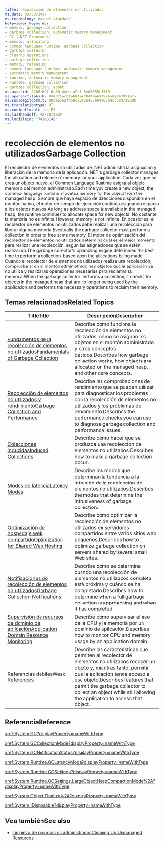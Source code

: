 ```yaml
---
title: recolección de elementos no utilizados
ms.date: 03/30/2017
ms.technology: dotnet-standard
helpviewer_keywords:
- memory, garbage collection
- garbage collection, automatic memory management
- GC [.NET Framework]
- memory, allocating
- common language runtime, garbage collection
- garbage collector
- cleanup operations
- garbage collection
- memory, releasing
- common language runtime, automatic memory management
- automatic memory management
- runtime, automatic memory management
- runtime, garbage collection
- garbage collection, about
ms.assetid: 22b6cb97-0c80-4eeb-a2cf-5ed7655e37f9
ms.openlocfilehash: 846df5ecb1e681e8d0440e627586a681bf071efa
ms.sourcegitcommit: 00aa62e2f469c2272a457b04e66b4cc3c97a800b
ms.translationtype: HT
ms.contentlocale: es-ES
ms.lasthandoff: 02/28/2020
ms.locfileid: "78160149"
---
```

# <a name="garbage-collection"></a><span data-ttu-id="bfd6e-102">recolección de elementos no utilizados</span><span class="sxs-lookup"><span data-stu-id="bfd6e-102">Garbage Collection</span></span>
<span data-ttu-id="bfd6e-103">El recolector de elementos no utilizados de .NET administra la asignación y liberación de la memoria de la aplicación.</span><span class="sxs-lookup"><span data-stu-id="bfd6e-103">.NET's garbage collector manages the allocation and release of memory for your application.</span></span> <span data-ttu-id="bfd6e-104">Cada vez que se crea un objeto nuevo, el Common Language Runtime asigna al objeto memoria del montón administrado.</span><span class="sxs-lookup"><span data-stu-id="bfd6e-104">Each time you create a new object, the common language runtime allocates memory for the object from the managed heap.</span></span> <span data-ttu-id="bfd6e-105">Siempre que haya espacio de direcciones disponible en el montón nativo, el motor en tiempo de ejecución continúa asignando espacio a los objetos nuevos.</span><span class="sxs-lookup"><span data-stu-id="bfd6e-105">As long as address space is available in the managed heap, the runtime continues to allocate space for new objects.</span></span> <span data-ttu-id="bfd6e-106">No obstante, la memoria no es infinita.</span><span class="sxs-lookup"><span data-stu-id="bfd6e-106">However, memory is not infinite.</span></span> <span data-ttu-id="bfd6e-107">En ocasiones, el recolector de elementos no utilizados debe realizar una recolección para liberar alguna memoria.</span><span class="sxs-lookup"><span data-stu-id="bfd6e-107">Eventually the garbage collector must perform a collection in order to free some memory.</span></span> <span data-ttu-id="bfd6e-108">El motor de optimización del recolector de elementos no utilizados determina cuál es el mejor momento para realizar una recolección, según las asignaciones que se estén realizando.</span><span class="sxs-lookup"><span data-stu-id="bfd6e-108">The garbage collector's optimizing engine determines the best time to perform a collection, based upon the allocations being made.</span></span> <span data-ttu-id="bfd6e-109">Cuando el recolector de elementos no utilizados realiza una recolección, comprueba si en el montón administrado hay objetos que la aplicación ya no utiliza y realiza las operaciones necesarias para reclamar su memoria.</span><span class="sxs-lookup"><span data-stu-id="bfd6e-109">When the garbage collector performs a collection, it checks for objects in the managed heap that are no longer being used by the application and performs the necessary operations to reclaim their memory.</span></span>  
  
<a name="related_topics"></a>
## <a name="related-topics"></a><span data-ttu-id="bfd6e-110">Temas relacionados</span><span class="sxs-lookup"><span data-stu-id="bfd6e-110">Related Topics</span></span>  
  
|<span data-ttu-id="bfd6e-111">Title</span><span class="sxs-lookup"><span data-stu-id="bfd6e-111">Title</span></span>|<span data-ttu-id="bfd6e-112">Descripción</span><span class="sxs-lookup"><span data-stu-id="bfd6e-112">Description</span></span>|  
|-----------|-----------------|  
|[<span data-ttu-id="bfd6e-113">Fundamentos de la recolección de elementos no utilizados</span><span class="sxs-lookup"><span data-stu-id="bfd6e-113">Fundamentals of Garbage Collection</span></span>](../../../docs/standard/garbage-collection/fundamentals.md)|<span data-ttu-id="bfd6e-114">Describe cómo funciona la recolección de elementos no utilizados, cómo se asignan los objetos en el montón administrado y otros conceptos básicos.</span><span class="sxs-lookup"><span data-stu-id="bfd6e-114">Describes how garbage collection works, how objects are allocated on the managed heap, and other core concepts.</span></span>|  
|[<span data-ttu-id="bfd6e-115">Recolección de elementos no utilizados y rendimiento</span><span class="sxs-lookup"><span data-stu-id="bfd6e-115">Garbage Collection and Performance</span></span>](../../../docs/standard/garbage-collection/performance.md)|<span data-ttu-id="bfd6e-116">Describe las comprobaciones de rendimiento que se pueden utilizar para diagnosticar los problemas con la recolección de elementos no utilizados y los problemas de rendimiento.</span><span class="sxs-lookup"><span data-stu-id="bfd6e-116">Describes the performance checks you can use to diagnose garbage collection and performance issues.</span></span>|  
|[<span data-ttu-id="bfd6e-117">Colecciones inducidas</span><span class="sxs-lookup"><span data-stu-id="bfd6e-117">Induced Collections</span></span>](../../../docs/standard/garbage-collection/induced.md)|<span data-ttu-id="bfd6e-118">Describe cómo hacer que se produzca una recolección de elementos no utilizados.</span><span class="sxs-lookup"><span data-stu-id="bfd6e-118">Describes how to make a garbage collection occur.</span></span>|  
|[<span data-ttu-id="bfd6e-119">Modos de latencia</span><span class="sxs-lookup"><span data-stu-id="bfd6e-119">Latency Modes</span></span>](../../../docs/standard/garbage-collection/latency.md)|<span data-ttu-id="bfd6e-120">Describe los modos que determinan la tendencia a la intrusión de la recolección de elementos no utilizados.</span><span class="sxs-lookup"><span data-stu-id="bfd6e-120">Describes the modes that determine the intrusiveness of garbage collection.</span></span>|  
|[<span data-ttu-id="bfd6e-121">Optimización de hospedaje web compartido</span><span class="sxs-lookup"><span data-stu-id="bfd6e-121">Optimization for Shared Web Hosting</span></span>](../../../docs/standard/garbage-collection/optimization-for-shared-web-hosting.md)|<span data-ttu-id="bfd6e-122">Describe cómo optimizar la recolección de elementos no utilizados en servidores compartidos entre varios sitios web pequeños.</span><span class="sxs-lookup"><span data-stu-id="bfd6e-122">Describes how to optimize garbage collection on servers shared by several small Web sites.</span></span>|  
|[<span data-ttu-id="bfd6e-123">Notificaciones de recolección de elementos no utilizados</span><span class="sxs-lookup"><span data-stu-id="bfd6e-123">Garbage Collection Notifications</span></span>](../../../docs/standard/garbage-collection/notifications.md)|<span data-ttu-id="bfd6e-124">Describe cómo se determina cuándo una recolección de elementos no utilizados completa está próxima y cuándo se ha completado.</span><span class="sxs-lookup"><span data-stu-id="bfd6e-124">Describes how to determine when a full garbage collection is approaching and when it has completed.</span></span>|  
|[<span data-ttu-id="bfd6e-125">Supervisión de recursos de dominio de aplicación</span><span class="sxs-lookup"><span data-stu-id="bfd6e-125">Application Domain Resource Monitoring</span></span>](../../../docs/standard/garbage-collection/app-domain-resource-monitoring.md)|<span data-ttu-id="bfd6e-126">Describe cómo supervisar el uso de la CPU y la memoria por un dominio de aplicación.</span><span class="sxs-lookup"><span data-stu-id="bfd6e-126">Describes how to monitor CPU and memory usage by an application domain.</span></span>|  
|[<span data-ttu-id="bfd6e-127">Referencias débiles</span><span class="sxs-lookup"><span data-stu-id="bfd6e-127">Weak References</span></span>](../../../docs/standard/garbage-collection/weak-references.md)|<span data-ttu-id="bfd6e-128">Describe las características que permiten al recolector de elementos no utilizados recoger un objeto y, mientras tanto, permitir que la aplicación tenga acceso a ese objeto.</span><span class="sxs-lookup"><span data-stu-id="bfd6e-128">Describes features that permit the garbage collector to collect an object while still allowing the application to access that object.</span></span>|  
  
## <a name="reference"></a><span data-ttu-id="bfd6e-129">Referencia</span><span class="sxs-lookup"><span data-stu-id="bfd6e-129">Reference</span></span>  
 <xref:System.GC?displayProperty=nameWithType>  
  
 <xref:System.GCCollectionMode?displayProperty=nameWithType>  
  
 <xref:System.GCNotificationStatus?displayProperty=nameWithType>  
  
 <xref:System.Runtime.GCLatencyMode?displayProperty=nameWithType>  
  
 <xref:System.Runtime.GCSettings?displayProperty=nameWithType>  
  
 <xref:System.Runtime.GCSettings.LargeObjectHeapCompactionMode%2A?displayProperty=nameWithType>  
  
 <xref:System.Object.Finalize%2A?displayProperty=nameWithType>  
  
 <xref:System.IDisposable?displayProperty=nameWithType>  
  
## <a name="see-also"></a><span data-ttu-id="bfd6e-130">Vea también</span><span class="sxs-lookup"><span data-stu-id="bfd6e-130">See also</span></span>

- [<span data-ttu-id="bfd6e-131">Limpieza de recursos no administrados</span><span class="sxs-lookup"><span data-stu-id="bfd6e-131">Cleaning Up Unmanaged Resources</span></span>](../../../docs/standard/garbage-collection/unmanaged.md)
